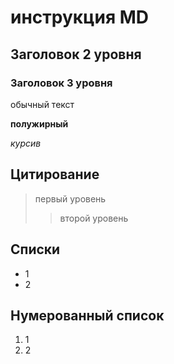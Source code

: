 # инcтрукция MD
## Заголовок 2 уровня
### Заголовок 3 уровня
обычный текст

**полужирный**

*курсив*

## Цитирование
>первый уровень
>>второй уровень

## Списки
* 1
* 2

## Нумерованный список
1. 1
2. 2
